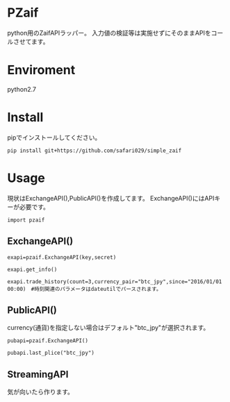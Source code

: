 # PZaif

python用のZaifAPIラッパー。
入力値の検証等は実施せずにそのままAPIをコールさせてます。

# Enviroment
 python2.7

# Install

pipでインストールしてください。

```
pip install git+https://github.com/safari029/simple_zaif
```

# Usage

現状はExchangeAPI(),PublicAPI()を作成してます。
ExchangeAPI()にはAPIキーが必要です。

```
import pzaif
```

## ExchangeAPI()

```
exapi=pzaif.ExchangeAPI(key,secret)

exapi.get_info()

exapi.trade_history(count=3,currency_pair="btc_jpy",since="2016/01/01 00:00)　#時刻関連のパラメータはdateutilでパースされます。
```

## PublicAPI()

currency(通貨)を指定しない場合はデフォルト"btc_jpy"が選択されます。

```
pubapi=pzaif.ExchangeAPI()

pubapi.last_plice("btc_jpy")
```

## StreamingAPI
気が向いたら作ります。

